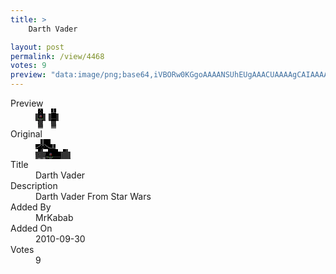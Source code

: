 ```yaml
---
title: >
    Darth Vader

layout: post
permalink: /view/4468
votes: 9
preview: "data:image/png;base64,iVBORw0KGgoAAAANSUhEUgAAACUAAAAgCAIAAAAaMSbnAAAABnRSTlMA/wD/AP5AXyvrAAABKklEQVRIid2WUXKDMAxEZaY3WjrDiZwzRVcqulLphxuNEMYxwZAMb/gwRmKxkBdomn71ABBjJKIYow4A2JjCQQ80PWFjOjIAYGY7w8wAqB0zPSdWmHyZr+xsWw1L584BaAHtuBV+fSKSHR+ll0jL2qpne3J5mgi2j0PoVCyRJG1MgZS+xKfrVivcS2OWe25Tev6JjiOj99+WcWzenHm9xMR9c7GSXn/A4ii7H7SMd+Zwgp6a2RGednZ/ztaHO0GiiKi/ABCw3KrutdbP1qfm9WQIiY0QERIQVRlbjf8F517LZ3ST4/hjr/b991M9m+7fn8tp/4komOGaZxb+X56mf4B/XlrPdmO2XXcy+77b5ra4PbBGTfq763k1vfz/4GsMw7BNryZhJ2fX8w842BA0YbkAuwAAAABJRU5ErkJggg=="
---
```

<dl class="side-by-side">
<dt>Preview</dt>
<dd>
    <img class="preview" src="data:image/png;base64,iVBORw0KGgoAAAANSUhEUgAAACUAAAAgCAIAAAAaMSbnAAAABnRSTlMA/wD/AP5AXyvrAAABKklEQVRIid2WUXKDMAxEZaY3WjrDiZwzRVcqulLphxuNEMYxwZAMb/gwRmKxkBdomn71ABBjJKIYow4A2JjCQQ80PWFjOjIAYGY7w8wAqB0zPSdWmHyZr+xsWw1L584BaAHtuBV+fSKSHR+ll0jL2qpne3J5mgi2j0PoVCyRJG1MgZS+xKfrVivcS2OWe25Tev6JjiOj99+WcWzenHm9xMR9c7GSXn/A4ii7H7SMd+Zwgp6a2RGednZ/ztaHO0GiiKi/ABCw3KrutdbP1qfm9WQIiY0QERIQVRlbjf8F517LZ3ST4/hjr/b991M9m+7fn8tp/4komOGaZxb+X56mf4B/XlrPdmO2XXcy+77b5ra4PbBGTfq763k1vfz/4GsMw7BNryZhJ2fX8w842BA0YbkAuwAAAABJRU5ErkJggg==">
</dd>
<dt>Original</dt>
<dd>
    <img class="preview" src="data:image/png;base64,iVBORw0KGgoAAAANSUhEUgAAAEAAAAAgCAYAAACinX6EAAABIElEQVR42u3YXQ6DIAwHcI/DuwfwNrxwIu+0O7FAhqtEhAJ17VKTRjd94P9TPnRZ6ptPZa2NBf9rKPGbAiiAAiiAAijAHwPcBljX9QgNAcI+nMNgFAD5AsDwVwGwCGIAQqg8fClAQmiBEAGQgmP6erq+hsAaoHTX4bnS79angSUADN4xwt8+DTkESwBM8Na+DsPWiv00mIfHIEhdJ5waaIw51SzQAZDajVEABVAAZGC4vu/ZU9dg+xTgJwDHI2lfw9OmaAD/ORYFkL8XjADMWDiRAuQNxVbLUthzHgOoAMQMgrMAKGcE1gBwvIjH+/e7AHw1jvt96QImBdi2zYeqNSRd55w7VX6XKLrMIwClgLXzV11gZvgJXfQZAKppkBrgDcUOKeYE2E9lAAAAAElFTkSuQmCC">
</dd>
<dt>Title</dt>
<dd>Darth Vader</dd>
<dt>Description</dt>
<dd>Darth Vader From Star Wars</dd>
<dt>Added By</dt>
<dd>MrKabab</dd>
<dt>Added On</dt>
<dd>2010-09-30</dd>
<dt>Votes</dt>
<dd>9</dd>
</dl>
